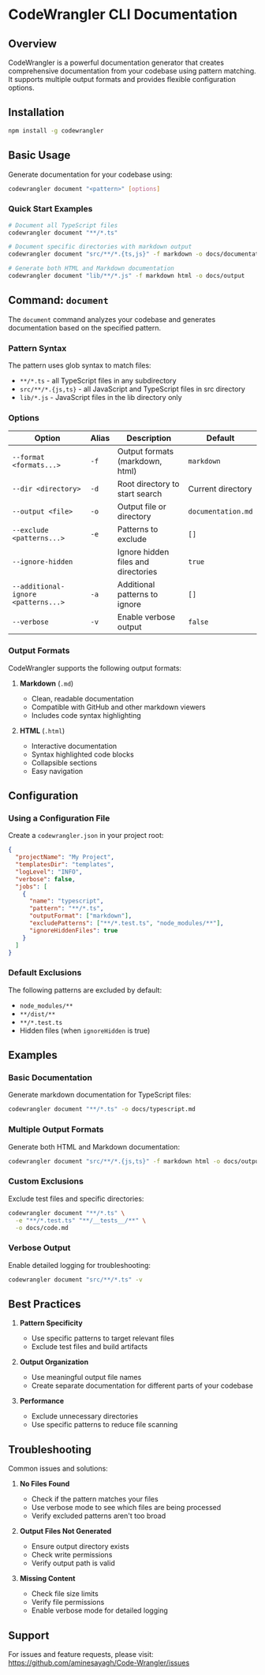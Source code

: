 # CodeWrangler CLI Documentation

## Overview

CodeWrangler is a powerful documentation generator that creates comprehensive documentation from your codebase using pattern matching. It supports multiple output formats and provides flexible configuration options.

## Installation

```bash
npm install -g codewrangler
```

## Basic Usage

Generate documentation for your codebase using:

```bash
codewrangler document "<pattern>" [options]
```

### Quick Start Examples

```bash
# Document all TypeScript files
codewrangler document "**/*.ts"

# Document specific directories with markdown output
codewrangler document "src/**/*.{ts,js}" -f markdown -o docs/documentation.md

# Generate both HTML and Markdown documentation
codewrangler document "lib/**/*.js" -f markdown html -o docs/output
```

## Command: `document`

The `document` command analyzes your codebase and generates documentation based on the specified pattern.

### Pattern Syntax

The pattern uses glob syntax to match files:
- `**/*.ts` - all TypeScript files in any subdirectory
- `src/**/*.{js,ts}` - all JavaScript and TypeScript files in src directory
- `lib/*.js` - JavaScript files in the lib directory only

### Options

| Option | Alias | Description | Default |
|--------|-------|-------------|---------|
| `--format <formats...>` | `-f` | Output formats (markdown, html) | `markdown` |
| `--dir <directory>` | `-d` | Root directory to start search | Current directory |
| `--output <file>` | `-o` | Output file or directory | `documentation.md` |
| `--exclude <patterns...>` | `-e` | Patterns to exclude | `[]` |
| `--ignore-hidden` | | Ignore hidden files and directories | `true` |
| `--additional-ignore <patterns...>` | `-a` | Additional patterns to ignore | `[]` |
| `--verbose` | `-v` | Enable verbose output | `false` |

### Output Formats

CodeWrangler supports the following output formats:

1. **Markdown** (`.md`)
   - Clean, readable documentation
   - Compatible with GitHub and other markdown viewers
   - Includes code syntax highlighting

2. **HTML** (`.html`)
   - Interactive documentation
   - Syntax highlighted code blocks
   - Collapsible sections
   - Easy navigation

## Configuration

### Using a Configuration File

Create a `codewrangler.json` in your project root:

```json
{
  "projectName": "My Project",
  "templatesDir": "templates",
  "logLevel": "INFO",
  "verbose": false,
  "jobs": [
    {
      "name": "typescript",
      "pattern": "**/*.ts",
      "outputFormat": ["markdown"],
      "excludePatterns": ["**/*.test.ts", "node_modules/**"],
      "ignoreHiddenFiles": true
    }
  ]
}
```

### Default Exclusions

The following patterns are excluded by default:
- `node_modules/**`
- `**/dist/**`
- `**/*.test.ts`
- Hidden files (when `ignoreHidden` is true)

## Examples

### Basic Documentation

Generate markdown documentation for TypeScript files:

```bash
codewrangler document "**/*.ts" -o docs/typescript.md
```

### Multiple Output Formats

Generate both HTML and Markdown documentation:

```bash
codewrangler document "src/**/*.{js,ts}" -f markdown html -o docs/output
```

### Custom Exclusions

Exclude test files and specific directories:

```bash
codewrangler document "**/*.ts" \
  -e "**/*.test.ts" "**/__tests__/**" \
  -o docs/code.md
```

### Verbose Output

Enable detailed logging for troubleshooting:

```bash
codewrangler document "src/**/*.ts" -v
```

## Best Practices

1. **Pattern Specificity**
   - Use specific patterns to target relevant files
   - Exclude test files and build artifacts

2. **Output Organization**
   - Use meaningful output file names
   - Create separate documentation for different parts of your codebase

3. **Performance**
   - Exclude unnecessary directories
   - Use specific patterns to reduce file scanning

## Troubleshooting

Common issues and solutions:

1. **No Files Found**
   - Check if the pattern matches your files
   - Use verbose mode to see which files are being processed
   - Verify excluded patterns aren't too broad

2. **Output Files Not Generated**
   - Ensure output directory exists
   - Check write permissions
   - Verify output path is valid

3. **Missing Content**
   - Check file size limits
   - Verify file permissions
   - Enable verbose mode for detailed logging

## Support

For issues and feature requests, please visit:
https://github.com/aminesayagh/Code-Wrangler/issues
